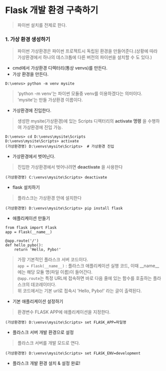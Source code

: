 # Flask 개발 환경 구축하기

> 파이썬 설치를 전제로 한다.

### 1. 가상 환경 생성하기
> 파이썬 가상환경은 파이썬 프로젝트시 독립된 환경을 만들어준다.(상황에 따라 가상환경에서 하나의 데스크톱에 다른 버전의 파이썬을 설치할 수 도 있다.)

* cmd에서 가상환경 디렉터리(통상 venvs)를 만든다.
* 가상 환경을 만든다.
```
D:\venvs> python -m venv mysite
```
> 'python -m venv'는 파이썬 모듈중 venv를 이용하겠다는 의미이다.
> 'mysite'는 만들 가상환경 이름이다.

* 가상환경에 진입한다.
> 생성한 mysite(가상환경)에 있는 Scripts 디렉터리의 __activate 명령__ 을 수행하여 가상환경에 진입 가능.
```
D:\venvs> cd D:\venvs\mysite\Scripts
D:\venvs\mysite\Scripts> activate
(가상환경명) D:\venvs\mysite\Scripts>  # 가상환경 진입
```

* 가상환경에서 벗어닌다.
> 진입한 가상환경에서 벗어나려면 __deactivate__ 을 사용한다
```
(가상환경명) C:\venvs\mysite\Scripts> deactivate
```

* flask 설치하기
> 플라스크는 가상환경 안에 설치한다
```
(가상환경명) D:\venvs\mysite\Scripts> pip install flask
```

* 애플리케이션 만들기
```
from flask import Flask
app = Flask(__name__)

@app.route('/')
def hello_pybo():
    return 'Hello, Pybo!'
```
> 가장 기본적인 플라스크 서버 코드이다.   
> ```app = Flask(__name__)``` : 플라스크 애플리케이션 실행 코드, 이때 __name__에는 해당 모듈 명(파일 이름)이 들어간다.   
> ```@app.route```는 특정 URL에 접속하면 바로 다음 줄에 있는 함수를 호출하는 플라스크의 데코레이터다.   
> 위 코드에서는 기본 url로 접속시 'Hello, Pybo!' 라는 글이 출력된다.

* 기본 애플리케이션 설정하기
> 환경변수 FLASK APP에 애플리케이션을 지정한다.
```
(가상환경명) D:\venvs\mysite\Scripts> set FLASK_APP=파일명
```

* 플라스크 서버 개발 환경으로 설정
> 플라스크 서버를 개발 모드로 연다.
```
(가상환경명) D:\venvs\mysite\Scripts> set FLASK_ENV=development
```

* 플라스크 개발 환경 설치 & 설정 완료!